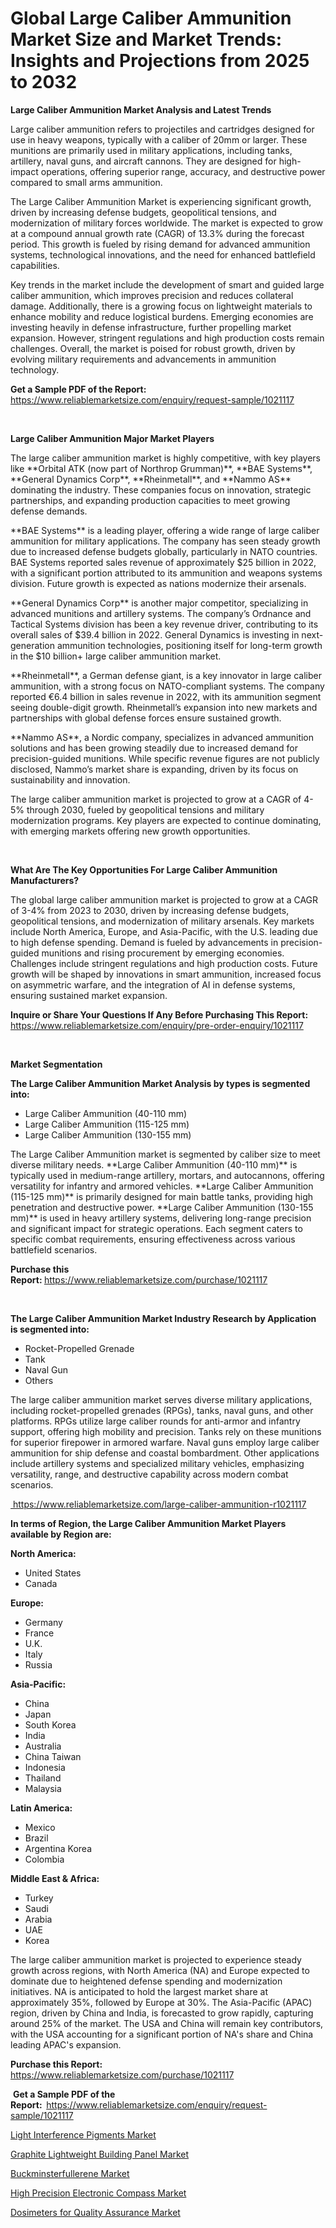 <p><h1>Global Large Caliber Ammunition Market Size and Market Trends: Insights and Projections from 2025 to 2032</h1></p><p><strong>Large Caliber Ammunition Market Analysis and Latest Trends</strong></p>
<p><p>Large caliber ammunition refers to projectiles and cartridges designed for use in heavy weapons, typically with a caliber of 20mm or larger. These munitions are primarily used in military applications, including tanks, artillery, naval guns, and aircraft cannons. They are designed for high-impact operations, offering superior range, accuracy, and destructive power compared to small arms ammunition.</p><p>The Large Caliber Ammunition Market is experiencing significant growth, driven by increasing defense budgets, geopolitical tensions, and modernization of military forces worldwide. The market is expected to grow at a compound annual growth rate (CAGR) of 13.3% during the forecast period. This growth is fueled by rising demand for advanced ammunition systems, technological innovations, and the need for enhanced battlefield capabilities.</p><p>Key trends in the market include the development of smart and guided large caliber ammunition, which improves precision and reduces collateral damage. Additionally, there is a growing focus on lightweight materials to enhance mobility and reduce logistical burdens. Emerging economies are investing heavily in defense infrastructure, further propelling market expansion. However, stringent regulations and high production costs remain challenges. Overall, the market is poised for robust growth, driven by evolving military requirements and advancements in ammunition technology.</p></p>
<p><strong>Get a Sample PDF of the Report:&nbsp;</strong> <a href="https://www.reliablemarketsize.com/enquiry/request-sample/1021117?utm_campaign=2195&utm_medium=2&utm_source=Github&utm_content=ia&utm_term=26012025&utm_id=large-caliber-ammunition">https://www.reliablemarketsize.com/enquiry/request-sample/1021117</a></p>
<p>&nbsp;</p>
<p><strong>Large Caliber Ammunition Major Market Players</strong></p>
<p><p>The large caliber ammunition market is highly competitive, with key players like **Orbital ATK (now part of Northrop Grumman)**, **BAE Systems**, **General Dynamics Corp**, **Rheinmetall**, and **Nammo AS** dominating the industry. These companies focus on innovation, strategic partnerships, and expanding production capacities to meet growing defense demands.</p><p>**BAE Systems** is a leading player, offering a wide range of large caliber ammunition for military applications. The company has seen steady growth due to increased defense budgets globally, particularly in NATO countries. BAE Systems reported sales revenue of approximately $25 billion in 2022, with a significant portion attributed to its ammunition and weapons systems division. Future growth is expected as nations modernize their arsenals.</p><p>**General Dynamics Corp** is another major competitor, specializing in advanced munitions and artillery systems. The company’s Ordnance and Tactical Systems division has been a key revenue driver, contributing to its overall sales of $39.4 billion in 2022. General Dynamics is investing in next-generation ammunition technologies, positioning itself for long-term growth in the $10 billion+ large caliber ammunition market.</p><p>**Rheinmetall**, a German defense giant, is a key innovator in large caliber ammunition, with a strong focus on NATO-compliant systems. The company reported €6.4 billion in sales revenue in 2022, with its ammunition segment seeing double-digit growth. Rheinmetall’s expansion into new markets and partnerships with global defense forces ensure sustained growth.</p><p>**Nammo AS**, a Nordic company, specializes in advanced ammunition solutions and has been growing steadily due to increased demand for precision-guided munitions. While specific revenue figures are not publicly disclosed, Nammo’s market share is expanding, driven by its focus on sustainability and innovation.</p><p>The large caliber ammunition market is projected to grow at a CAGR of 4-5% through 2030, fueled by geopolitical tensions and military modernization programs. Key players are expected to continue dominating, with emerging markets offering new growth opportunities.</p></p>
<p>&nbsp;</p>
<p><strong>What Are The Key Opportunities For Large Caliber Ammunition Manufacturers?</strong></p>
<p><p>The global large caliber ammunition market is projected to grow at a CAGR of 3-4% from 2023 to 2030, driven by increasing defense budgets, geopolitical tensions, and modernization of military arsenals. Key markets include North America, Europe, and Asia-Pacific, with the U.S. leading due to high defense spending. Demand is fueled by advancements in precision-guided munitions and rising procurement by emerging economies. Challenges include stringent regulations and high production costs. Future growth will be shaped by innovations in smart ammunition, increased focus on asymmetric warfare, and the integration of AI in defense systems, ensuring sustained market expansion.</p></p>
<p><strong>Inquire or Share Your Questions If Any Before Purchasing This Report:</strong> <a href="https://www.reliablemarketsize.com/enquiry/pre-order-enquiry/1021117?utm_campaign=2195&utm_medium=2&utm_source=Github&utm_content=ia&utm_term=26012025&utm_id=large-caliber-ammunition">https://www.reliablemarketsize.com/enquiry/pre-order-enquiry/1021117</a></p>
<p>&nbsp;</p>
<p><strong>Market Segmentation</strong></p>
<p><strong>The Large Caliber Ammunition Market Analysis by types is segmented into:</strong></p>
<p><ul><li>Large Caliber Ammunition (40-110 mm)</li><li>Large Caliber Ammunition (115-125 mm)</li><li>Large Caliber Ammunition (130-155 mm)</li></ul></p>
<p><p>The Large Caliber Ammunition market is segmented by caliber size to meet diverse military needs. **Large Caliber Ammunition (40-110 mm)** is typically used in medium-range artillery, mortars, and autocannons, offering versatility for infantry and armored vehicles. **Large Caliber Ammunition (115-125 mm)** is primarily designed for main battle tanks, providing high penetration and destructive power. **Large Caliber Ammunition (130-155 mm)** is used in heavy artillery systems, delivering long-range precision and significant impact for strategic operations. Each segment caters to specific combat requirements, ensuring effectiveness across various battlefield scenarios.</p></p>
<p><strong>Purchase this Report:&nbsp;</strong><a href="https://www.reliablemarketsize.com/purchase/1021117?utm_campaign=2195&utm_medium=2&utm_source=Github&utm_content=ia&utm_term=26012025&utm_id=large-caliber-ammunition">https://www.reliablemarketsize.com/purchase/1021117</a></p>
<p>&nbsp;</p>
<p><strong>The Large Caliber Ammunition Market Industry Research by Application is segmented into:</strong></p>
<p><ul><li>Rocket-Propelled Grenade</li><li>Tank</li><li>Naval Gun</li><li>Others</li></ul></p>
<p><p>The large caliber ammunition market serves diverse military applications, including rocket-propelled grenades (RPGs), tanks, naval guns, and other platforms. RPGs utilize large caliber rounds for anti-armor and infantry support, offering high mobility and precision. Tanks rely on these munitions for superior firepower in armored warfare. Naval guns employ large caliber ammunition for ship defense and coastal bombardment. Other applications include artillery systems and specialized military vehicles, emphasizing versatility, range, and destructive capability across modern combat scenarios.</p></p>
<p><a href="https://www.reliablemarketsize.com/large-caliber-ammunition-r1021117?utm_campaign=2195&utm_medium=2&utm_source=Github&utm_content=ia&utm_term=26012025&utm_id=large-caliber-ammunition">&nbsp;https://www.reliablemarketsize.com/large-caliber-ammunition-r1021117</a></p>
<p><strong>In terms of Region, the Large Caliber Ammunition Market Players available by Region are:</strong></p>
<p>
    <p> <strong> North America: </strong>
        <ul>
            <li>United States</li>
            <li>Canada</li>
        </ul>
        </p> 
    <p> <strong> Europe: </strong>
        <ul>
            <li>Germany</li>
            <li>France</li>
            <li>U.K.</li>
            <li>Italy</li>
            <li>Russia</li>
        </ul>
        </p> 
    <p> <strong> Asia-Pacific: </strong>
        <ul>
            <li>China</li>
            <li>Japan</li>
            <li>South Korea</li>
            <li>India</li>
            <li>Australia</li>
            <li>China Taiwan</li>
            <li>Indonesia</li>
            <li>Thailand</li>
            <li>Malaysia</li>
        </ul>
        </p> 
    <p> <strong> Latin America: </strong>
        <ul>
            <li>Mexico</li>
            <li>Brazil</li>
            <li>Argentina Korea</li>
            <li>Colombia</li>
        </ul>
        </p> 
    <p> <strong> Middle East & Africa: </strong>
        <ul>
            <li>Turkey</li>
            <li>Saudi</li>
            <li>Arabia</li>
            <li>UAE</li>
            <li>Korea</li>
        </ul>
    </p>
    </p>
<p><p>The large caliber ammunition market is projected to experience steady growth across regions, with North America (NA) and Europe expected to dominate due to heightened defense spending and modernization initiatives. NA is anticipated to hold the largest market share at approximately 35%, followed by Europe at 30%. The Asia-Pacific (APAC) region, driven by China and India, is forecasted to grow rapidly, capturing around 25% of the market. The USA and China will remain key contributors, with the USA accounting for a significant portion of NA's share and China leading APAC's expansion.</p></p>
<p><strong>Purchase this Report: </strong><a href="https://www.reliablemarketsize.com/purchase/1021117?utm_campaign=2195&utm_medium=2&utm_source=Github&utm_content=ia&utm_term=26012025&utm_id=large-caliber-ammunition">https://www.reliablemarketsize.com/purchase/1021117</a></p>
<p>&nbsp;<strong>Get a Sample PDF of the Report:&nbsp;&nbsp;</strong><a href="https://www.reliablemarketsize.com/enquiry/request-sample/1021117?utm_campaign=2195&utm_medium=2&utm_source=Github&utm_content=ia&utm_term=26012025&utm_id=large-caliber-ammunition">https://www.reliablemarketsize.com/enquiry/request-sample/1021117</a></p>
<p><strong></strong></p>
<p><p><a href="https://github.com/boyermaragaret8392/Market-Research-Report-List-1/blob/main/light-interference-pigments-market.md?utm_campaign=2195&utm_medium=2&utm_source=Github&utm_content=ia&utm_term=26012025&utm_id=large-caliber-ammunition">Light Interference Pigments Market</a></p><p><a href="https://www.linkedin.com/pulse/how-graphite-lightweight-building-panel-market-projected-soar-5omcc?utm_campaign=2195&utm_medium=2&utm_source=Github&utm_content=ia&utm_term=26012025&utm_id=large-caliber-ammunition">Graphite Lightweight Building Panel Market</a></p><p><a href="https://github.com/berbelsagwan/Market-Research-Report-List-1/blob/main/buckminsterfullerene-market.md?utm_campaign=2195&utm_medium=2&utm_source=Github&utm_content=ia&utm_term=26012025&utm_id=large-caliber-ammunition">Buckminsterfullerene Market</a></p><p><a href="https://www.linkedin.com/pulse/high-precision-electronic-compass-market-trends-prediction-ofthe-wcpve?utm_campaign=2195&utm_medium=2&utm_source=Github&utm_content=ia&utm_term=26012025&utm_id=large-caliber-ammunition">High Precision Electronic Compass Market</a></p><p><a href="https://www.linkedin.com/pulse/global-dosimeters-quality-assurance-market-analysis-2025-2032-boymf?utm_campaign=2195&utm_medium=2&utm_source=Github&utm_content=ia&utm_term=26012025&utm_id=large-caliber-ammunition">Dosimeters for Quality Assurance Market</a></p></p>